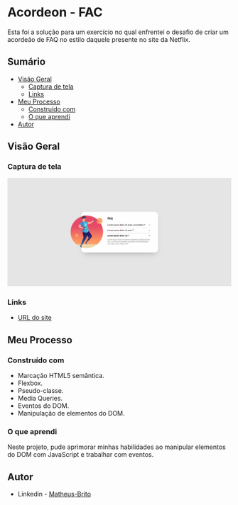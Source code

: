 # Acordeon - FAC

Esta foi a solução para um exercício no qual enfrentei o desafio de criar um acordeão de FAQ no estilo daquele presente no site da Netflix.

## Sumário

- [Visão Geral](#visão-geral)
  - [Captura de tela](#captura-de-tela)
  - [Links](#links)
- [Meu Processo](#meu-processo)
  - [Construído com](#construído-com)
  - [O que aprendi](#o-que-aprendi)
- [Autor](#autor)

## Visão Geral

### Captura de tela

![](./src/images/siteFeito.gif)

### Links

- [URL do site](https://m4th3us-br1t0.github.io/acordeon-js-simples/)

## Meu Processo

### Construído com

- Marcação HTML5 semântica.
- Flexbox.
- Pseudo-classe.
- Media Queries.
- Eventos do DOM.
- Manipulação de elementos do DOM.

### O que aprendi

Neste projeto, pude aprimorar minhas habilidades ao manipular elementos do DOM com JavaScript e trabalhar com eventos.

## Autor

- Linkedin - [Matheus-Brito](https://www.linkedin.com/in/matheus-brito06/)